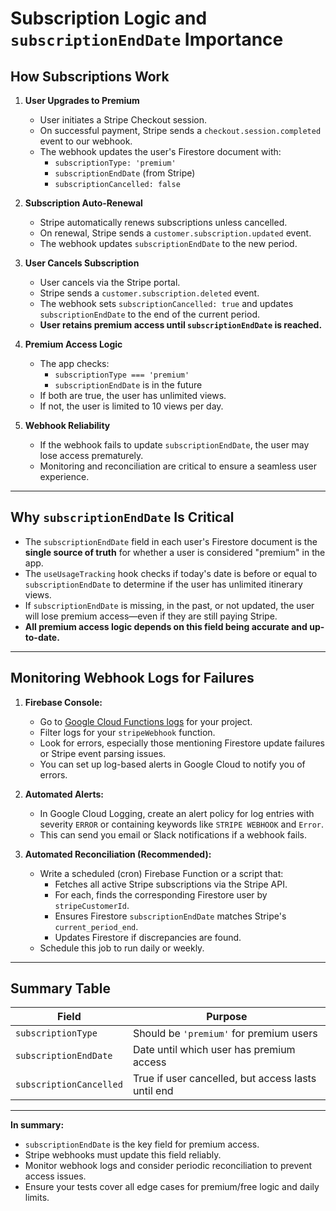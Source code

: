 # Subscription Logic and `subscriptionEndDate` Importance

## How Subscriptions Work

1. **User Upgrades to Premium**
   - User initiates a Stripe Checkout session.
   - On successful payment, Stripe sends a `checkout.session.completed` event to our webhook.
   - The webhook updates the user's Firestore document with:
     - `subscriptionType: 'premium'`
     - `subscriptionEndDate` (from Stripe)
     - `subscriptionCancelled: false`

2. **Subscription Auto-Renewal**
   - Stripe automatically renews subscriptions unless cancelled.
   - On renewal, Stripe sends a `customer.subscription.updated` event.
   - The webhook updates `subscriptionEndDate` to the new period.

3. **User Cancels Subscription**
   - User cancels via the Stripe portal.
   - Stripe sends a `customer.subscription.deleted` event.
   - The webhook sets `subscriptionCancelled: true` and updates `subscriptionEndDate` to the end of the current period.
   - **User retains premium access until `subscriptionEndDate` is reached.**

4. **Premium Access Logic**
   - The app checks:
     - `subscriptionType === 'premium'`
     - `subscriptionEndDate` is in the future
   - If both are true, the user has unlimited views.
   - If not, the user is limited to 10 views per day.

5. **Webhook Reliability**
   - If the webhook fails to update `subscriptionEndDate`, the user may lose access prematurely.
   - Monitoring and reconciliation are critical to ensure a seamless user experience.

---

## Why `subscriptionEndDate` Is Critical

- The `subscriptionEndDate` field in each user's Firestore document is the **single source of truth** for whether a user is considered "premium" in the app.
- The `useUsageTracking` hook checks if today's date is before or equal to `subscriptionEndDate` to determine if the user has unlimited itinerary views.
- If `subscriptionEndDate` is missing, in the past, or not updated, the user will lose premium access—even if they are still paying Stripe.
- **All premium access logic depends on this field being accurate and up-to-date.**

---

## Monitoring Webhook Logs for Failures

1. **Firebase Console:**
   - Go to [Google Cloud Functions logs](https://console.cloud.google.com/functions) for your project.
   - Filter logs for your `stripeWebhook` function.
   - Look for errors, especially those mentioning Firestore update failures or Stripe event parsing issues.
   - You can set up log-based alerts in Google Cloud to notify you of errors.

2. **Automated Alerts:**
   - In Google Cloud Logging, create an alert policy for log entries with severity `ERROR` or containing keywords like `STRIPE WEBHOOK` and `Error`.
   - This can send you email or Slack notifications if a webhook fails.

3. **Automated Reconciliation (Recommended):**
   - Write a scheduled (cron) Firebase Function or a script that:
     - Fetches all active Stripe subscriptions via the Stripe API.
     - For each, finds the corresponding Firestore user by `stripeCustomerId`.
     - Ensures Firestore `subscriptionEndDate` matches Stripe's `current_period_end`.
     - Updates Firestore if discrepancies are found.
   - Schedule this job to run daily or weekly.

---

## Summary Table

| Field                  | Purpose                                              |
|------------------------|------------------------------------------------------|
| `subscriptionType`     | Should be `'premium'` for premium users              |
| `subscriptionEndDate`  | Date until which user has premium access             |
| `subscriptionCancelled`| True if user cancelled, but access lasts until end   |

---

**In summary:**
- `subscriptionEndDate` is the key field for premium access.
- Stripe webhooks must update this field reliably.
- Monitor webhook logs and consider periodic reconciliation to prevent access issues.
- Ensure your tests cover all edge cases for premium/free logic and daily limits.

